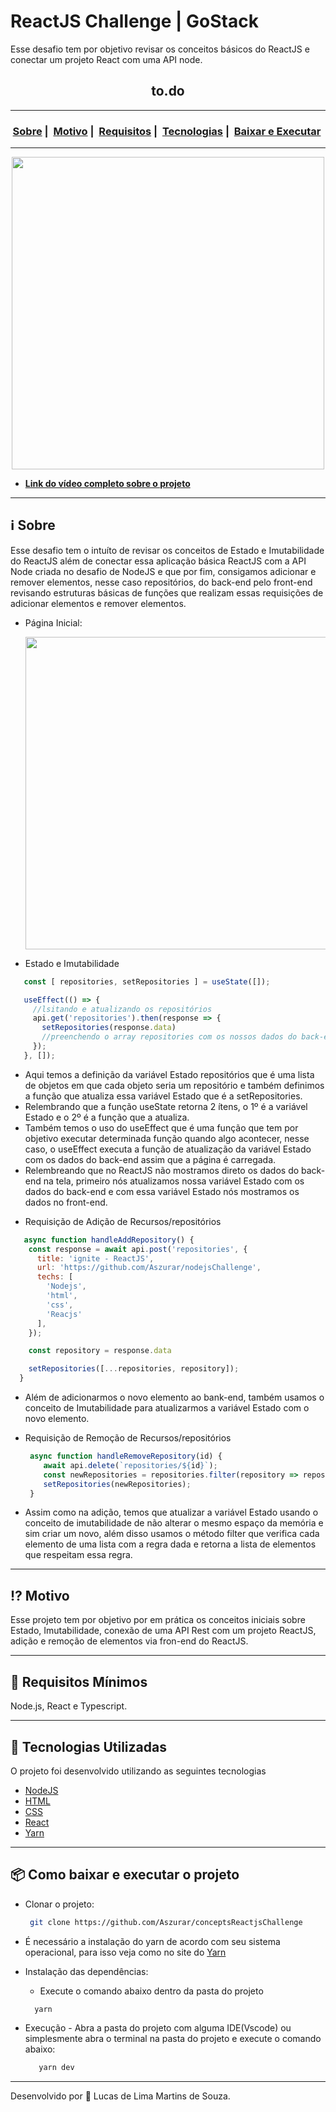 # ReactJS Challenge | GoStack
 Esse desafio tem por objetivo revisar os conceitos básicos do ReactJS e conectar um projeto React com uma API node.
<h2 align="center">to.do</h2>

___

<h3 align="center">
  <a href="#information_source-sobre">Sobre</a>&nbsp;|&nbsp;
  <a href="#interrobang-motivo">Motivo</a>&nbsp;|&nbsp;
  <a href="#seedling-requisitos-mínimos">Requisitos</a>&nbsp;|&nbsp;
  <a href="#rocket-tecnologias-utilizadas">Tecnologias</a>&nbsp;|&nbsp;
  <a href="#package-como-baixar-e-executar-o-projeto">Baixar e Executar</a>&nbsp;
</h3>

___

<div align="center" ><img src="" width="500"></div>

- [**Link do vídeo completo sobre o projeto**]()

___

## :information_source: Sobre

Esse desafio tem o intuíto de revisar os conceitos de Estado e Imutabilidade do ReactJS além de conectar essa aplicação básica ReactJS com a API Node criada no desafio de NodeJS  e que por fim, consigamos adicionar e remover elementos, nesse caso repositórios, do back-end pelo front-end revisando estruturas básicas de funções que realizam essas requisições de adicionar elementos e remover elementos.

* Página Inicial:
 
  <img src="https://i.imgur.com/P66DOns.png" width="500"> 

* Estado e Imutabilidade
```js
   const [ repositories, setRepositories ] = useState([]);

   useEffect(() => {
     //lsitando e atualizando os repositórios
     api.get('repositories').then(response => {
       setRepositories(response.data)
       //preenchendo o array repositories com os nossos dados do back-end
     });
   }, []);
```
  - Aqui temos a definição da variável Estado repositórios que é uma lista de objetos em que cada objeto seria um repositório e também definimos a função que atualiza essa variável Estado que é a setRepositories.
   - Relembrando que a função useState retorna 2 ítens, o 1º é a variável Estado e o 2º é a função que a atualiza.
  - Também temos o uso do useEffect que é uma função que tem por objetivo executar determinada função quando algo acontecer, nesse caso, o useEffect executa a função de atualização da variável Estado com os dados do back-end assim que a página é carregada.
   - Relembreando que no ReactJS não mostramos direto os dados do back-end na tela, primeiro nós atualizamos nossa variável Estado com os dados do back-end e com essa variável Estado nós mostramos os dados no front-end.

 * Requisição de Adição de Recursos/repositórios
  ```js
     async function handleAddRepository() {
      const response = await api.post('repositories', { 
        title: 'ignite - ReactJS',
        url: 'https://github.com/Aszurar/nodejsChallenge',
        techs: [
          'Nodejs',
          'html',
          'css',
          'Reacjs'
        ],
      });

      const repository = response.data

      setRepositories([...repositories, repository]);
    }
  ```
  - Além de adicionarmos o novo elemento ao bank-end, também usamos o conceito de Imutabilidade para atualizarmos a variável Estado com o novo elemento.

* Requisição de Remoção de Recursos/repositórios
  ```js
   async function handleRemoveRepository(id) {
      await api.delete(`repositories/${id}`);
      const newRepositories = repositories.filter(repository => repository.id !== id);
      setRepositories(newRepositories);
   }
  ```
 - Assim como na adição, temos que atualizar a variável Estado usando o conceito de imutabilidade de não alterar o mesmo espaço da memória e sim criar um novo, além disso usamos o método filter que verifica cada elemento de uma lista com a regra dada e retorna a lista de elementos que respeitam essa regra.
  
___
## :interrobang: Motivo

Esse projeto tem por objetivo por em prática os conceitos iniciais sobre Estado, Imutabilidade, conexão de uma API Rest com um projeto ReactJS, adição e remoção de elementos via fron-end do ReactJS.

___
## :seedling: Requisitos Mínimos

Node.js, React e Typescript. 

___
## :rocket: Tecnologias Utilizadas 

O projeto foi desenvolvido utilizando as seguintes tecnologias

- [NodeJS](https://nodejs.org/en/)
- [HTML](https://developer.mozilla.org/pt-BR/docs/Web/HTML)
- [CSS](https://developer.mozilla.org/pt-BR/docs/Web/CSS)
- [React](https://pt-br.reactjs.org/)
- [Yarn](https://classic.yarnpkg.com/blog/2017/05/12/introducing-yarn/)
___
## :package: Como baixar e executar o projeto

  - Clonar o projeto:
    ```bash
     git clone https://github.com/Aszurar/conceptsReactjsChallenge
    ```
  - É necessário a instalação do yarn de acordo com seu sistema operacional, para isso veja como no site do [Yarn](https://classic.yarnpkg.com/blog/2017/05/12/introducing-yarn/)
  - Instalação das dependências:
    - Execute o comando abaixo dentro da pasta do projeto 
    ```bash
      yarn
    ```
 
 - Execução - Abra a pasta do projeto com alguma IDE(Vscode) ou simplesmente abra o terminal na pasta do projeto e execute o comando abaixo:
    ```bash
       yarn dev
    ``` 
___
Desenvolvido por :star2: Lucas de Lima Martins de Souza.

